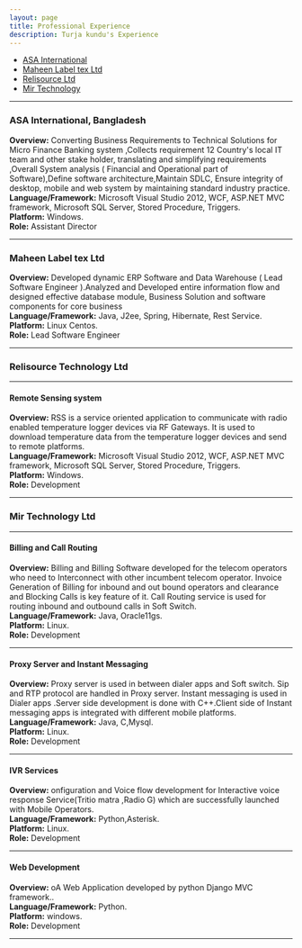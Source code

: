 ```yaml
---
layout: page
title: Professional Experience
description: Turja kundu's Experience
---
```


<div class="navbar">
<div class="navbar-inner">
<ul class="nav">
<li><a href="#ASAI">ASA International</a></li>
<li><a href="#spark">Maheen Label tex Ltd</a></li>
<li><a href="#reli">Relisource Ltd</a></li>
<li><a href="#mir"> Mir Technology </a></li>
</ul>
</div>
</div>

---

### <a name="ASAI"></a>ASA International, Bangladesh



<b>Overview:</b> Converting Business Requirements to Technical Solutions for  Micro Finance Banking system ,Collects requirement 12 Country's local IT team and other stake holder, translating and simplifying requirements ,Overall System analysis ( Financial and Operational part of Software),Define software architecture,Maintain SDLC, Ensure integrity of desktop, mobile and web system by maintaining standard industry practice. <br/>
<b>Language/Framework:</b> Microsoft Visual Studio 2012, WCF, ASP.NET MVC framework, Microsoft SQL Server, Stored Procedure, Triggers.<br/>
<b>Platform:</b> Windows.<br/>
<b>Role:</b> Assistant Director<br/>

---

### <a name="spark"></a>Maheen Label tex Ltd



<b>Overview:</b> Developed dynamic ERP Software and Data Warehouse  ( Lead Software Engineer ).Analyzed and Developed entire information flow and designed effective database module, Business Solution and software components for core business <br/>
<b>Language/Framework:</b> Java, J2ee, Spring, Hibernate, Rest Service.<br/>
<b>Platform:</b> Linux Centos.<br/>
<b>Role:</b> Lead Software Engineer<br/>

---




### <a name="reli"></a>Relisource Technology Ltd


---

#### Remote Sensing system
<b>Overview:</b> RSS is a service oriented application to communicate with radio enabled temperature logger devices via RF Gateways. It is used to download temperature data from the temperature logger devices and send to remote platforms. <br/>
<b>Language/Framework:</b> Microsoft Visual Studio 2012, WCF, ASP.NET MVC framework, Microsoft SQL Server, Stored Procedure, Triggers.<br/>
<b>Platform:</b> Windows.<br/>
<b>Role:</b> Development<br/>

---


### <a name="mir"></a> Mir Technology Ltd

---

#### Billing and Call Routing

<b>Overview:</b> Billing and Billing Software developed for the telecom operators who need to Interconnect with other incumbent telecom operator. Invoice Generation of Billing for inbound and out bound operators and clearance and Blocking Calls is key feature of it. Call Routing service is used for routing inbound and outbound calls in Soft Switch. <br/>
<b>Language/Framework:</b> Java, Oracle11gs.<br/>
<b>Platform:</b> Linux.<br/>
<b>Role:</b> Development<br/>

---

#### Proxy Server and Instant Messaging

<b>Overview:</b> Proxy server is used in between dialer apps and Soft switch. Sip and RTP  protocol are handled in Proxy server. Instant messaging is used in Dialer apps .Server side development is done with C++.Client side of  Instant messaging apps is integrated with different mobile platforms. <br/>
<b>Language/Framework:</b> Java, C,Mysql.<br/>
<b>Platform:</b> Linux.<br/>
<b>Role:</b> Development<br/>

---

#### IVR Services 

<b>Overview:</b> onfiguration and Voice flow development for Interactive voice response Service(Tritio matra ,Radio G) which are successfully launched with Mobile Operators. <br/>
<b>Language/Framework:</b> Python,Asterisk.<br/>
<b>Platform:</b> Linux.<br/>
<b>Role:</b> Development<br/>

---

#### Web Development

<b>Overview:</b> oA Web Application developed by python Django  MVC framework.. <br/>
<b>Language/Framework:</b> Python.<br/>
<b>Platform:</b> windows.<br/>
<b>Role:</b> Development<br/>

---



